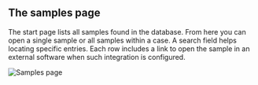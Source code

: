 ## The samples page

The start page lists all samples found in the database. From here you can open a single sample or all samples within a case. A search field helps locating specific entries. Each row includes a link to open the sample in an external software when such
integration is configured.

![Samples page](img/samples.PNG)